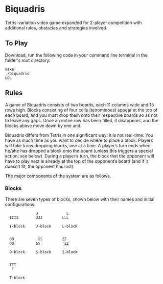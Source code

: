 # Biquadris

Tetris-variation video game expanded for 2-player competition with additional rules, obstacles and strategies involved.

##  To Play

Download, run the following code in your command line terminal in the folder's root directory:
```bash???
make
./biquadris
LOL
```

##  Rules

A game of Biquadris consists of two boards, each 11 columns wide and 15 rows high. Blocks consisting of four cells (tetrominoes) appear at the top of each board, and you must drop them onto their respective boards so as not to leave any gaps. Once an entire row has been filled, it disappears, and the blocks above move down by one unit.

Biquadris differs from Tetris in one significant way: it is not real-time. You have as much time as you want to decide where to place a block. Players will take turns dropping blocks, one at a time. A player’s turn ends when he/she has dropped a block onto the board (unless this triggers a special action; see below). During a player’s turn, the block that the opponent will have to play next is already at the top of the opponent’s board (and if it doesn’t fit, the opponent has lost).



The major components of the system are as follows.

### Blocks

There are seven types of blocks, shown below with their names and initial configurations:

```
              J             L
  IIII        JJJ         LLL

  I-block     J-block     L-block


  OO           SS         ZZ
  OO          SS           ZZ
  
  O-block     S-block     Z-block


  TTT
   T
  
  T-block
```

